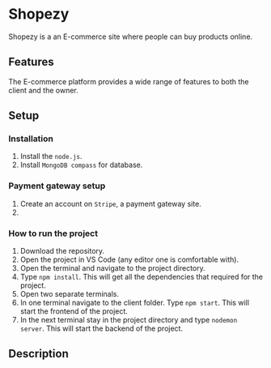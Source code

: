 # Shopezy

Shopezy is a an E-commerce site where people can buy products online.


## Features
The E-commerce platform provides a wide range of features to both the client and the owner.


 
## Setup
### Installation
1. Install the `node.js`.
2. Install `MongoDB compass` for database.

### Payment gateway setup
1. Create an account on `Stripe`, a payment gateway site.
2. 


### How to run the project

1. Download the repository.
2. Open the project in VS Code (any editor one is comfortable with).
3. Open the terminal and navigate to the project directory.
4. Type `npm install`. This will get all the dependencies that required for the project.
5. Open two separate terminals.
6. In one terminal navigate to the client folder. Type `npm start`. This will start the frontend of the project.
7. In the next terminal stay in the project directory and type `nodemon server`. This will start the backend of the project.


## Description

